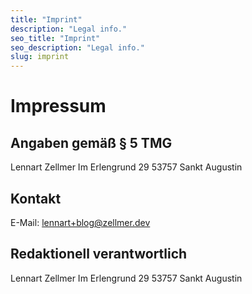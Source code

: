 ```yaml
---
title: "Imprint"
description: "Legal info."
seo_title: "Imprint"
seo_description: "Legal info."
slug: imprint
---
```



# Impressum

## Angaben gemäß § 5 TMG

Lennart Zellmer
Im Erlengrund 29
53757 Sankt Augustin

## Kontakt

E-Mail: lennart+blog@zellmer.dev

## Redaktionell verantwortlich

Lennart Zellmer
Im Erlengrund 29
53757 Sankt Augustin